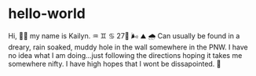 # hello-world
Hi, 👱‍♀️ my name is Kailyn. ♒ ♊ ♋ 27🎂 🌬️ ⛰️ 🌧️ 
Can usually be found in a dreary, rain soaked, muddy hole in the wall somewhere in the PNW. 
I have no idea what I am doing...just following the directions hoping it takes me somewhere nifty. I have high hopes that I wont be dissapointed. 🙂
